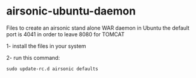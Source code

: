 # airsonic-ubuntu-daemon
Files to create an airsonic stand alone WAR daemon in Ubuntu
the default port is 4041 in order to leave 8080 for TOMCAT

1- install the files in your system

2- run this command:

 <code>sudo update-rc.d airsonic defaults</code>
